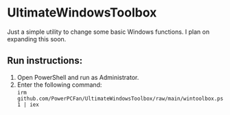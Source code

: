 # UltimateWindowsToolbox

Just a simple utility to change some basic Windows functions. I plan on expanding this soon. 

## Run instructions:
 1. Open PowerShell and run as Administrator.
 2. Enter the following command:  
`irm github.com/PowerPCFan/UltimateWindowsToolbox/raw/main/wintoolbox.ps1 | iex`
